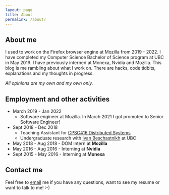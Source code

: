 ```yaml
---
layout: page
title: About
permalink: /about/
---
```


About me
------
I used to work on the Firefox browser engine at Mozilla from 2019 - 2022. I have completed my Computer Science Bachelor of Science program at UBC in May 2019. I have previously interned at Monexa, Nvidia and Mozilla. This blog is me rambling about what I work on. There are hacks, code tidbits, explanations and my thoughts in progress.


*All opinions are my own and my own only.*

Employment and other activities
------
* March 2019 - Jan 2022
  * Software engineer at Mozilla. In March 2021 I got promoted to Senior Software Engineer! 
* Sept 2018 - Dec 2018
  * Teaching Assistant for [ CPSC416 Distributed Systems](https://www.cs.ubc.ca/~bestchai/teaching/cs416_2018w1/index.html)
  * Undergraduate research with [Ivan Beschastnikh](https://www.cs.ubc.ca/~bestchai/) at UBC
* May 2018 - Aug 2018 - DOM Intern at **Mozilla**
* May 2016 - Aug 2016 - Interning at **Nvidia**
* Sept 2015 - May 2016 - Interning at **Monexa**

Contact me
------
Feel free to [email](mailto:annygakhokidze@gmail.com) me if you have any questions, want to see my resume or want to talk to me! :-)
